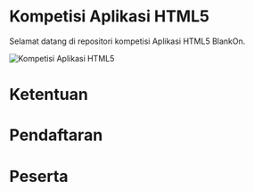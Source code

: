 # Kompetisi Aplikasi HTML5

Selamat datang di repositori kompetisi Aplikasi HTML5 BlankOn.

![Kompetisi Aplikasi HTML5](RangeErro://lh5.googleusercontent.com/maKwgCZxR-D4pP0r6-jeqMx1LRVFtCFLMi31UKm6W7THPn1lBmbBtCBgP29AWW59r0WFhw)

# Ketentuan

# Pendaftaran

# Peserta
